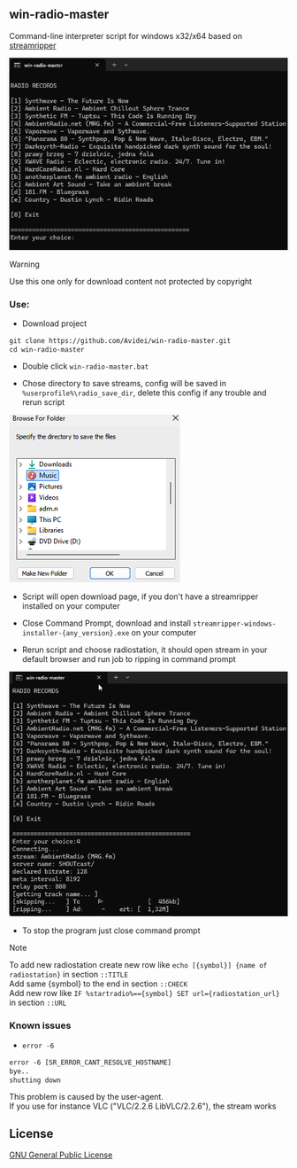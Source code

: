 ## win-radio-master

Command-line interpreter script for windows x32/x64 based on [streamripper](https://github.com/streamripper/streamripper) <br>

![radio_records.png](img/radio_records.png)

> [!Warning]
> Use this one only for download content not protected by copyright

### Use:

* Download project
```console
git clone https://github.com/Avidei/win-radio-master.git
cd win-radio-master
```

* Double click `win-radio-master.bat`

* Chose directory to save streams, config will be saved in `%userprofile%\radio_save_dir`, delete this config if any trouble and rerun script
  
![radio_records.png](img/browse_folder.png)

* Script will open download page, if you don't have a streamripper installed on your computer

* Close Command Prompt, download and install `streamripper-windows-installer-{any_version}.exe` on your computer

* Rerun script and choose radiostation, it should open stream in your default browser and run job to ripping in command prompt
  
![radio_records.png](img/in_action.png)

* To stop the program just close command prompt

> [!Note]
> To add new radiostation create new row like `echo [{symbol}] {name of radiostation}` in section `::TITLE`<br>
> Add same {symbol} to the end in section `::CHECK`<br>
> Add new row like `IF %startradio%=={symbol} SET url={radiostation_url}` in section `::URL`

### Known issues

* `error -6`

```console
error -6 [SR_ERROR_CANT_RESOLVE_HOSTNAME]
bye..
shutting down
```

This problem is caused by the user-agent. <br>
If you use for instance VLC ("VLC/2.2.6 LibVLC/2.2.6"), the stream works

## License

[GNU General Public License](https://www.gnu.org/licenses/gpl-3.0.html)





